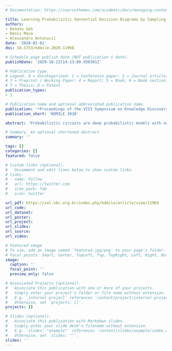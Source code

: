```yaml
---
# Documentation: https://sourcethemes.com/academic/docs/managing-content/

title: Learning Probabilistic Sentential Decision Diagrams by Sampling
authors:
- Renato Geh
- Denis Mauá
- Alessandro Antonucci
date: '2020-01-01'
doi: 10.5753/kdmile.2020.11968

# Schedule page publish date (NOT publication's date).
publishDate: '2020-10-21T14:13:09.938391Z'

# Publication type.
# Legend: 0 = Uncategorized; 1 = Conference paper; 2 = Journal article;
# 3 = Preprint / Working Paper; 4 = Report; 5 = Book; 6 = Book section;
# 7 = Thesis; 8 = Patent
publication_types:
- 1

# Publication name and optional abbreviated publication name.
publication: '*Proceedings of the VIII Symposium on Knowledge Discovery, Mining and Learning*'
publication_short: 'KDMILE 2020'

abstract: 'Probabilistic circuits are deep probabilistic models with neural-network-like semantics capable of accurately and efficiently answering probabilistic queries without sacrificing expressiveness. Probabilistic Sentential Decision Diagrams (PSDDs) are a subclass of probabilistic circuits able to embed logical constraints to the circuit’s structure. In doing so, they obtain extra expressiveness with empirical optimal performance. Despite achieving competitive performance compared to other state-of-the-art competitors, there have been very few attempts at learning PSDDs from a combination of both data and knowledge in the form of logical formulae. Our work investigates sampling random PSDDs consistent with domain knowledge and evaluating against state-of-the-art probabilistic models. We propose a method of sampling that retains important structural constraints on the circuit’s graph that guarantee query tractability. Finally, we show that these samples are able to achieve competitive performance even on larger domains.'

# Summary. An optional shortened abstract.
summary: ''

tags: []
categories: []
featured: false

# Custom links (optional).
#   Uncomment and edit lines below to show custom links.
# links:
# - name: Follow
#   url: https://twitter.com
#   icon_pack: fab
#   icon: twitter

url_pdf: https://sol.sbc.org.br/index.php/kdmile/article/view/11968
url_code:
url_dataset:
url_poster:
url_project:
url_slides:
url_source:
url_video:

# Featured image
# To use, add an image named `featured.jpg/png` to your page's folder. 
# Focal points: Smart, Center, TopLeft, Top, TopRight, Left, Right, BottomLeft, Bottom, BottomRight.
image:
  caption: ''
  focal_point: ''
  preview_only: false

# Associated Projects (optional).
#   Associate this publication with one or more of your projects.
#   Simply enter your project's folder or file name without extension.
#   E.g. `internal-project` references `content/project/internal-project/index.md`.
#   Otherwise, set `projects: []`.
projects: []

# Slides (optional).
#   Associate this publication with Markdown slides.
#   Simply enter your slide deck's filename without extension.
#   E.g. `slides: "example"` references `content/slides/example/index.md`.
#   Otherwise, set `slides: ""`.
slides: ''
---
```

